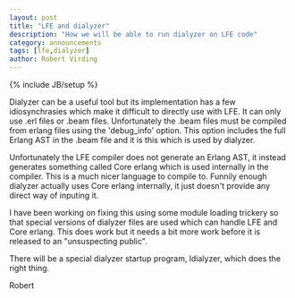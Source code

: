 ```yaml
---
layout: post
title: "LFE and dialyzer"
description: "How we will be able to run dialyzer on LFE code"
category: announcements
tags: [lfe,dialyzer]
author: Robert Virding
---
```

{% include JB/setup %}

Dialyzer can be a useful tool but its implementation has a few idiosynchrasies which make it difficult to directly use with LFE. It can only use .erl files or .beam files. Unfortunately the .beam files must be compiled from erlang files using the 'debug_info' option. This option includes the full Erlang AST in the .beam file and it is this which is used by dialyzer.

Unfortunately the LFE compiler does not generate an Erlang AST, it instead generates something called Core erlang which is used internally in the compiler. This is a much nicer language to compile to. Funnily enough dialyzer actually uses Core erlang internally, it just doesn't provide any direct way of inputing it.

I have been working on fixing this using some module loading trickery so that special versions of dialyzer files are used which can handle LFE and Core erlang. This does work but it needs a bit more work before it is released to an "unsuspecting public".

There will be a special dialyzer startup program, ldialyzer, which does the right thing.

Robert
